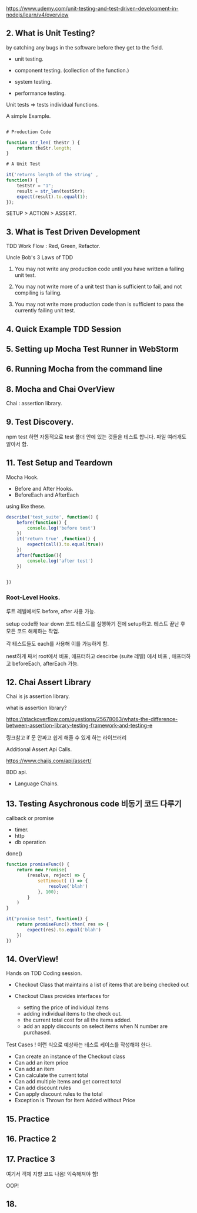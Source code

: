 https://www.udemy.com/unit-testing-and-test-driven-development-in-nodejs/learn/v4/overview


## 2. What is Unit Testing?

by catching any bugs in the software before they get to the field.

* unit testing.

* component testing. (collection of the function.)

* system testing.

* performance testing.

Unit tests => tests individual functions.

A simple Example.

```javascript

# Production Code

function str_len( theStr ) {
    return theStr.length;
}

# A Unit Test

it('returns length of the string' ,
function() {
    testStr = "1";
    result = str_len(testStr);
    expect(result).to.equal(1);
});

```

SETUP > ACTION > ASSERT.



## 3. What is Test Driven Development

TDD Work Flow : Red, Green, Refactor.

Uncle Bob's 3 Laws of TDD

1. You may not write any production code until you have written a failing unit test.

2. You may not write more of a unit test than is sufficient to fail, and not compiling is failing.

3. You may not write more production code than is sufficient to pass the currently failing unit test.

## 4. Quick Example TDD Session

## 5. Setting up Mocha Test Runner in WebStorm

## 6. Running Mocha from the command line

## 8. Mocha and Chai OverView

Chai : assertion library.

## 9. Test Discovery.

npm test 하면 자동적으로 test 폴더 안에 있는 것들을 테스트 합니다. 파일 여러개도 알아서 함.

## 11. Test Setup and Teardown

Mocha Hook.

+ Before and After Hooks.
+ BeforeEach and AfterEach


using like these.

```js
describe('test_suite', function() {
    before(function() {
        console.log('before test')
    })
    it('return true' ,function() {
        expect(call().to.equal(true))
    })
    after(function(){
        console.log('after test')
    })

    
})
```

### Root-Level Hooks.
루트 레벨에서도 before, after 사용 가능.

setup code와 tear down 코드
테스트를 실행하기 전에 setup하고.
테스트 끝난 후 모든 코드 해체하는 작업.

각 테스트들도 each를 사용해 이를 가능하게 함.

nest하게 짜서 root에서 비포, 애프터하고
descirbe (suite 레벨) 에서 비포 , 애프터하고
beforeEach, afterEach 가능.


## 12. Chai Assert Library

Chai is js assertion library.

what is assertion library?

https://stackoverflow.com/questions/25678063/whats-the-difference-between-assertion-library-testing-framework-and-testing-e

링크참고
if 문 안짜고 쉽게 해줄 수 있게 하는 라이브러리

Additional Assert Api Calls.

https://www.chaijs.com/api/assert/

BDD api.

* Language Chains.


## 13. Testing Asychronous code 비동기 코드 다루기

callback or promise

* timer.
* http
* db operation

done()

```js
function promiseFunc() {
    return new Promise(
        (resolve, reject) => {
            setTimeout( () => {
                resolve('blah')
            }, 100);
        }
    )
}

it("promise test", function() {
    return promiseFunc().then( res => {
        expect(res).to.equal('blah')
    })
})
```

## 14. OverView!
Hands on TDD Coding session.

* Checkout Class that maintains a list of items that are being checked out

* Checkout Class provides interfaces for
    * setting the price of individual items
    * adding individual items to the check out.
    * the current total cost for all the items added.
    * add an apply discounts on select items when N number are purchased.

Test Cases !
이런 식으로 예상하는 테스트 케이스를 작성해야 한다.

* Can create an instance of the Checkout class
* Can add an item price
* Can add an item
* Can calculate the current total
* Can add multiple items and get correct total
* Can add discount rules
* Can apply discount rules to the total
* Exception is Thrown for Item Added without Price

## 15. Practice

## 16. Practice 2

## 17. Practice 3
여기서 객체 지향 코드 나옴!
익숙해져야 함!

OOP!

## 18. 


